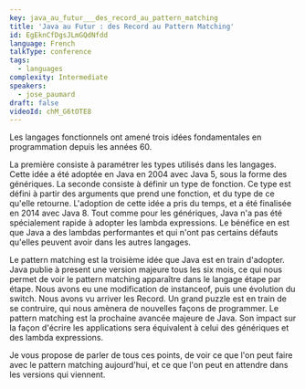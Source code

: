```yaml
---
key: java_au_futur___des_record_au_pattern_matching
title: 'Java au Futur : des Record au Pattern Matching'
id: EgEknCfDgsJLmGQdNfdd
language: French
talkType: conference
tags:
  - languages
complexity: Intermediate
speakers:
  - jose_paumard
draft: false
videoId: chM_G6tOTE8
---
```


Les langages fonctionnels ont amené trois idées fondamentales en programmation depuis les années 60. 

La première consiste à paramétrer les types utilisés dans les langages. Cette idée a été adoptée en Java en 2004 avec Java 5, sous la forme des génériques. La seconde consiste à définir un type de fonction. Ce type est défini à partir des arguments que prend une fonction, et du type de ce qu'elle retourne. L'adoption de cette idée a pris du temps, et a été finalisée en 2014 avec Java 8. Tout comme pour les génériques, Java n'a pas été spécialement rapide à adopter les lambda expressions. Le bénéfice en est que Java a des lambdas performantes et qui n'ont pas certains défauts qu'elles peuvent avoir dans les autres langages. 

Le pattern matching est la troisième idée que Java est en train d'adopter. Java publie à present une version majeure tous les six mois, ce qui nous permet de voir le pattern matching apparaître dans le langage étape par étape. Nous avons eu une modification de instanceof, puis une évolution du switch. Nous avons vu arriver les Record. Un grand puzzle est en train de se contruire, qui nous amènera de nouvelles façons de programmer. Le pattern matching est la prochaine avancée majeure de Java. Son impact sur la façon d'écrire les applications sera équivalent à celui des génériques et des lambda expressions. 

Je vous propose de parler de tous ces points, de voir ce que l'on peut faire avec le pattern matching aujourd'hui, et ce que l'on peut en attendre dans les versions qui viennent. 

